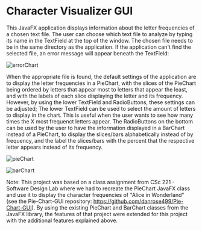 # Character Visualizer GUI
This JavaFX application displays information about the letter frequencies of a chosen text file. The user can choose which text file to analyze by typing its name in the TextField at the top of the window. The chosen file needs to be in the same directory as the application. If the application can't find the selected file, an error message will appear beneath the TextField:

![errorChart](https://user-images.githubusercontent.com/57165307/120226431-30936580-c215-11eb-8ddb-ce407950295b.png)

When the appropriate file is found, the default settings of the application are to display the letter frequencies in a PieChart, with the slices of the PieChart being ordered by letters that appear most to letters that appear the least, and with the labels of each slice displaying the letter and its frequency. However, by using the lower TextField and RadioButtons, these settings can be adjusted; The lower TextField can be used to select the amount of letters to display in the chart. This is useful when the user wants to see how many times the X most frequenct letters appear. The RadioButtons on the bottom can be used by the user to have the information displayed in a BarChart instead of a PieChart, to display the slices/bars alphabetically instead of by frequency, and the label the slices/bars with the percent that the respective letter appears instead of its frequency. 

![pieChart](https://user-images.githubusercontent.com/57165307/120226445-35f0b000-c215-11eb-9bd8-6f12b2de25b5.png)

![barChart](https://user-images.githubusercontent.com/57165307/120226447-38eba080-c215-11eb-9287-93247255af42.png)

Note: This project was based on a class assignment from CSc 221 - Software Design Lab where we had to recreate the PieChart JavaFX class and use it to display the character frequencies of "Alice in Wonderland" (see the Pie-Chart-GUI repository: https://github.com/danrose499/Pie-Chart-GUI). By using the existing PieChart and BarChart classes from the JavaFX library, the features of that project were extended for this project with the additional features explained above.
